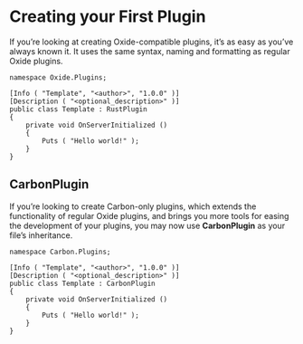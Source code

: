 # <CarbonIcons icon="filepenline" /> Creating your First Plugin

If you’re looking at creating Oxide-compatible plugins, it’s as easy as you’ve always known it. It uses the same syntax, naming and formatting as regular Oxide plugins.

```csharp:line-numbers
namespace Oxide.Plugins;

[Info ( "Template", "<author>", "1.0.0" )]
[Description ( "<optional_description>" )]
public class Template : RustPlugin
{
    private void OnServerInitialized ()
    {
        Puts ( "Hello world!" );
    }
}

```

## <CarbonIcons icon="star" /> CarbonPlugin

If you’re looking to create Carbon-only plugins, which extends the functionality of regular Oxide plugins, and brings you more tools for easing the development of your plugins, you may now use **CarbonPlugin** as your file’s inheritance.

```csharp:line-numbers
namespace Carbon.Plugins;

[Info ( "Template", "<author>", "1.0.0" )]
[Description ( "<optional_description>" )]
public class Template : CarbonPlugin
{
    private void OnServerInitialized ()
    {
        Puts ( "Hello world!" );
    }
}

```
